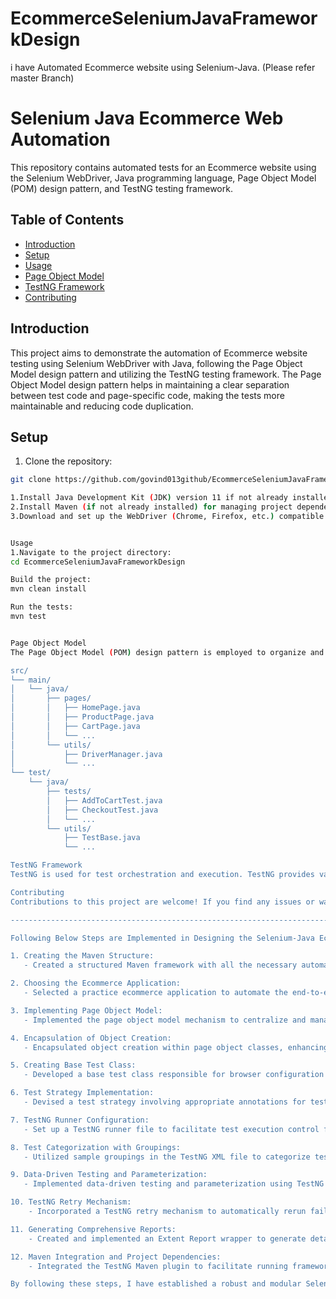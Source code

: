 # EcommerceSeleniumJavaFrameworkDesign
i have Automated Ecommerce website using Selenium-Java. (Please refer master Branch)


# Selenium Java Ecommerce Web Automation

This repository contains automated tests for an Ecommerce website using the Selenium WebDriver, Java programming language, Page Object Model (POM) design pattern, and TestNG testing framework.

## Table of Contents

- [Introduction](#introduction)
- [Setup](#setup)
- [Usage](#usage)
- [Page Object Model](#page-object-model)
- [TestNG Framework](#testng-framework)
- [Contributing](#contributing)


## Introduction

This project aims to demonstrate the automation of Ecommerce website testing using Selenium WebDriver with Java, following the Page Object Model design pattern and utilizing the TestNG testing framework. The Page Object Model design pattern helps in maintaining a clear separation between test code and page-specific code, making the tests more maintainable and reducing code duplication.

## Setup

1. Clone the repository:

```bash
git clone https://github.com/govind013github/EcommerceSeleniumJavaFrameworkDesign.git

1.Install Java Development Kit (JDK) version 11 if not already installed.
2.Install Maven (if not already installed) for managing project dependencies.
3.Download and set up the WebDriver (Chrome, Firefox, etc.) compatible with your browser version.


Usage
1.Navigate to the project directory:
cd EcommerceSeleniumJavaFrameworkDesign

Build the project:
mvn clean install

Run the tests:
mvn test


Page Object Model
The Page Object Model (POM) design pattern is employed to organize and structure the automation framework. Each page of the Ecommerce website has a corresponding Page Object class, encapsulating the page's elements and interactions. This separation allows for easy maintenance and enhances test readability.

src/
└── main/
│   └── java/
│       ├── pages/
│       │   ├── HomePage.java
│       │   ├── ProductPage.java
│       │   ├── CartPage.java
│       │   └── ...
│       └── utils/
│           ├── DriverManager.java
│           └── ...
└── test/
    └── java/
        ├── tests/
        │   ├── AddToCartTest.java
        │   ├── CheckoutTest.java
        │   └── ...
        └── utils/
            ├── TestBase.java
            └── ...

TestNG Framework
TestNG is used for test orchestration and execution. TestNG provides various features such as grouping,parallel execution, and reporting. TestNG configuration allows customization of test execution behavior, such as defining test suites and setting up test dependencies.

Contributing
Contributions to this project are welcome! If you find any issues or want to add new features, feel free to open a pull request. Please ensure that your code follows the established coding standards and includes appropriate tests.

----------------------------------------------------------------------------------------------------------------------------

Following Below Steps are Implemented in Designing the Selenium-Java Ecommerce Application Framework from Scratch.

1. Creating the Maven Structure:
   - Created a structured Maven framework with all the necessary automation dependencies, including Selenium, Java, TestNG, and Maven. This was done using Eclipse as the IDE.

2. Choosing the Ecommerce Application:
   - Selected a practice ecommerce application to automate the end-to-end flow, covering all the mentioned test scenarios.

3. Implementing Page Object Model:
   - Implemented the page object model mechanism to centralize and manage locators from respective classes.

4. Encapsulation of Object Creation:
   - Encapsulated object creation within page object classes, enhancing modularity and separation of concerns.

5. Creating Base Test Class:
   - Developed a base test class responsible for browser configuration details and global properties setup.

6. Test Strategy Implementation:
   - Devised a test strategy involving appropriate annotations for test grouping and distribution.

7. TestNG Runner Configuration:
   - Set up a TestNG runner file to facilitate test execution control from a single entry point.

8. Test Categorization with Groupings:
   - Utilized sample groupings in the TestNG XML file to categorize tests for distinct execution scenarios.

9. Data-Driven Testing and Parameterization:
   - Implemented data-driven testing and parameterization using TestNG DataProviders, HashMaps, and JSON file readers. Also integrated TestNG listeners to capture automatic screenshots on test failures and logging.

10. TestNG Retry Mechanism:
    - Incorporated a TestNG retry mechanism to automatically rerun failed tests, addressing flaky test scenarios in the practice ecommerce application.

11. Generating Comprehensive Reports:
    - Created and implemented an Extent Report wrapper to generate detailed HTML reports for the application. Made framework enhancements to support parallel execution using a thread-safe mechanism.

12. Maven Integration and Project Dependencies:
    - Integrated the TestNG Maven plugin to facilitate running framework tests using Maven commands. Refer to the POM.xml file for more details regarding project dependency setup.

By following these steps, I have established a robust and modular Selenium-Java ecommerce application framework, enabling efficient test automation and comprehensive reporting. This framework ensures streamlined test execution and management, contributing to effective software quality assurance practices.
